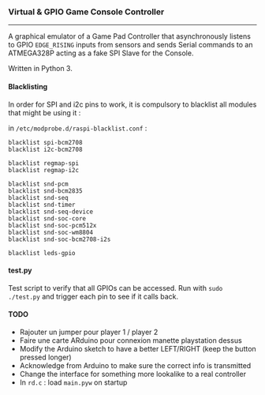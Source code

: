 ### Virtual & GPIO Game Console Controller
- - -

A graphical emulator of a Game Pad Controller that asynchronously listens to GPIO `EDGE_RISING` inputs from sensors and sends Serial commands to an ATMEGA328P acting as a fake SPI Slave for the Console.

Written in Python 3.

#### Blacklisting

In order for SPI and i2c pins to work, it is compulsory to blacklist all modules that might be using it :

in `/etc/modprobe.d/raspi-blacklist.conf` :

    blacklist spi-bcm2708
    blacklist i2c-bcm2708

    blacklist regmap-spi
    blacklist regmap-i2c

    blacklist snd-pcm
    blacklist snd-bcm2835
    blacklist snd-seq
    blacklist snd-timer
    blacklist snd-seq-device
    blacklist snd-soc-core
    blacklist snd-soc-pcm512x
    blacklist snd-soc-wm8804
    blacklist snd-soc-bcm2708-i2s

    blacklist leds-gpio

#### test.py

Test script to verify that all GPIOs can be accessed. Run with `sudo ./test.py` and trigger each pin to see if it calls back.


#### TODO 

  - Rajouter un jumper pour player 1 / player 2
  - Faire une carte ARduino pour connexion manette playstation dessus
  - Modify the Arduino sketch to have a better LEFT/RIGHT (keep the button pressed longer)
  - Acknowledge from Arduino to make sure the correct info is transmitted
  - Change the interface for something more lookalike to a real controller
  - In `rd.c` : load `main.pyw` on startup
